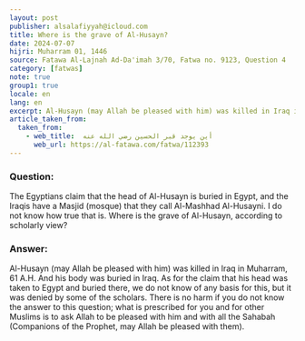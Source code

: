 ```yaml
---
layout: post
publisher: alsalafiyyah@icloud.com
title: Where is the grave of Al-Husayn?
date: 2024-07-07
hijri: Muharram 01, 1446
source: Fatawa Al-Lajnah Ad-Da'imah 3/70, Fatwa no. 9123, Question 4
category: [fatwas]
note: true
group1: true
locale: en
lang: en
excerpt: Al-Husayn (may Allah be pleased with him) was killed in Iraq in Muharram, 61 A.H. And his body was buried in Iraq. As for the claim that his head was taken to Egypt and buried there, we do not know of any basis for this.
article_taken_from: 
  taken_from:
    - web_title:  أين يوجد قبر الحسين رضي الله عنه
      web_url: https://al-fatawa.com/fatwa/112393
---
```


### Question: 
The Egyptians claim that the head of Al-Husayn is buried in Egypt, and the Iraqis have a Masjid (mosque) that they call Al-Mashhad Al-Husayni. I do not know how true that is. Where is the grave of Al-Husayn, according to scholarly view?

### Answer: 
Al-Husayn (may Allah be pleased with him) was killed in Iraq in Muharram, 61 A.H. And his body was buried in Iraq. As for the claim that his head was taken to Egypt and buried there, we do not know of any basis for this, but it was denied by some of the scholars. There is no harm if you do not know the answer to this question; what is prescribed for you and for other Muslims is to ask Allah to be pleased with him and with all the Sahabah (Companions of the Prophet, may Allah be pleased with them). 

